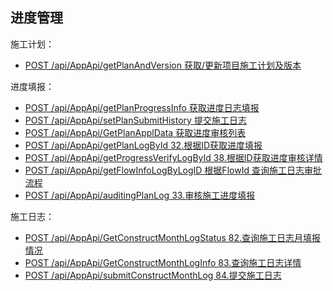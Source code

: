 ## 进度管理

施工计划：

* [POST /api/AppApi/getPlanAndVersion 获取/更新项目施工计划及版本](getPlanAndVersion.md)

进度填报：

* [POST /api/AppApi/getPlanProgressInfo 获取进度日志填报](getPlanProgressInfo.md)
* [POST /api/AppApi/setPlanSubmitHistory 提交施工日志](setPlanSubmitHistory.md)
* [POST /api/AppApi/GetPlanApplData 获取进度审核列表](GetPlanApplData.md)
* [POST /api/AppApi/getPlanLogById 32.根据ID获取进度填报](getPlanLogById.md)
* [POST /api/AppApi/getProgressVerifyLogById 38.根据ID获取进度审核详情](getProgressVerifyLogById.md)
* [POST /api/AppApi/getFlowInfoLogByLogID 根据FlowId 查询施工日志审批流程](getFlowInfoLogByLogID.md)
* [POST /api/AppApi/auditingPlanLog 33.审核施工进度填报](auditingPlanLog.md)

施工日志：

* [POST /api/AppApi/GetConstructMonthLogStatus 82.查询施工日志月填报情况](GetConstructMonthLogStatus.md)
* [POST /api/AppApi/GetConstructMonthLogInfo 83.查询施工日志详情](GetConstructMonthLogInfo.md)
* [POST /api/AppApi/submitConstructMonthLog 84.提交施工日志](submitConstructMonthLog.md)

